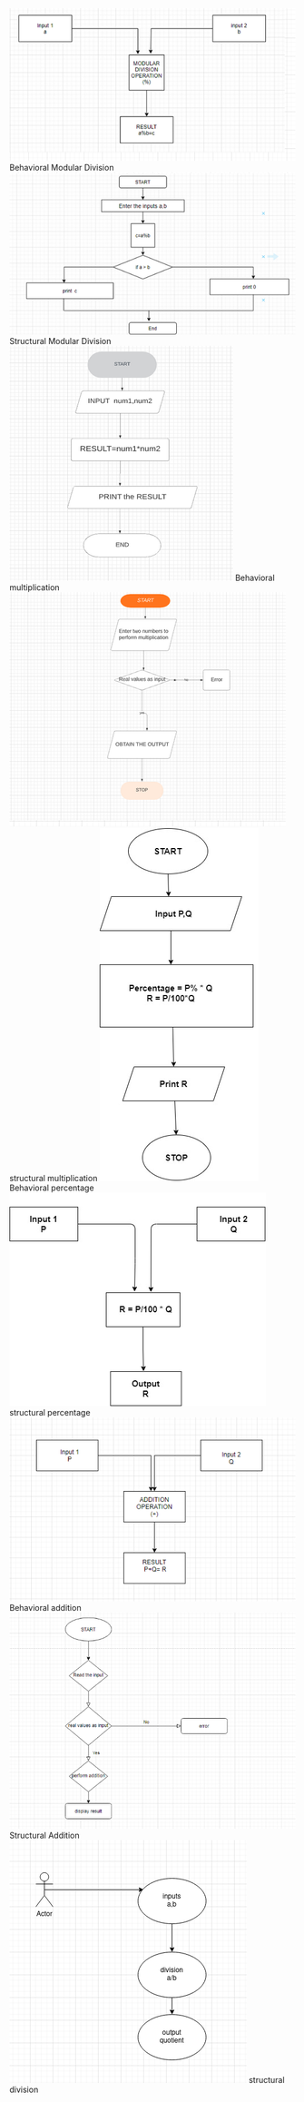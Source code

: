 ![modular behaviour](https://github.com/99003537/Calculator/blob/main/Design/low%20level%20Design/modularbehavioral.png)
Behavioral Modular Division 
![modular structural](https://github.com/99003537/Calculator/blob/main/Design/low%20level%20Design/modularstructural.png)
Structural Modular Division 
![multiplication Behvorial](https://github.com/99003537/Calculator/blob/main/Design/low%20level%20Design/multiplication_behavioral.png)
Behavioral multiplication
![multiplication structural](https://github.com/99003537/Calculator/blob/main/Design/low%20level%20Design/multiplication_structural.png)
structural multiplication
![Percentage behavioural](https://github.com/99003537/Calculator/blob/main/Design/low%20level%20Design/Behavioural%20diagram%20%20of%20percentage.jpg)
Behavioral percentage
![Percentage structural](https://github.com/99003537/Calculator/blob/main/Design/low%20level%20Design/Structural%20diagram%20of%20percentage.jpg)
structural percentage
![Addition](https://github.com/99003537/Calculator/blob/main/Design/low%20level%20Design/LLB_addition.png)
Behavioral addition
![Addition](https://github.com/99003537/Calculator/blob/main/Design/low%20level%20Design/LLS_addition.png)
Structural Addition
![division](https://github.com/99003537/Calculator/blob/main/Design/low%20level%20Design/behavioural%20division.png)
structural division
